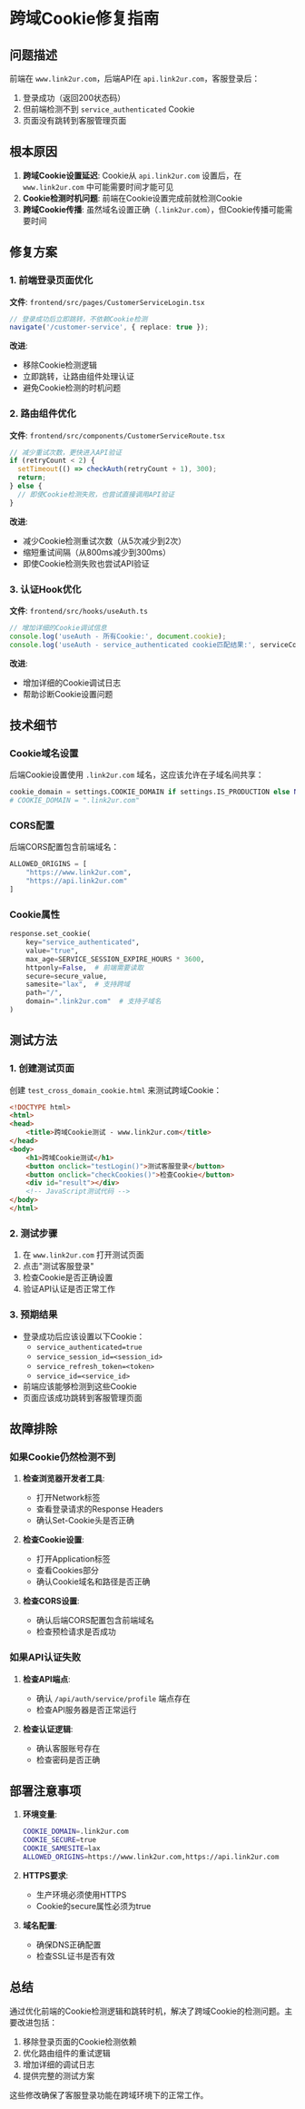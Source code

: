 # 跨域Cookie修复指南

## 问题描述

前端在 `www.link2ur.com`，后端API在 `api.link2ur.com`，客服登录后：
1. 登录成功（返回200状态码）
2. 但前端检测不到 `service_authenticated` Cookie
3. 页面没有跳转到客服管理页面

## 根本原因

1. **跨域Cookie设置延迟**: Cookie从 `api.link2ur.com` 设置后，在 `www.link2ur.com` 中可能需要时间才能可见
2. **Cookie检测时机问题**: 前端在Cookie设置完成前就检测Cookie
3. **跨域Cookie传播**: 虽然域名设置正确（`.link2ur.com`），但Cookie传播可能需要时间

## 修复方案

### 1. 前端登录页面优化

**文件**: `frontend/src/pages/CustomerServiceLogin.tsx`

```typescript
// 登录成功后立即跳转，不依赖Cookie检测
navigate('/customer-service', { replace: true });
```

**改进**:
- 移除Cookie检测逻辑
- 立即跳转，让路由组件处理认证
- 避免Cookie检测的时机问题

### 2. 路由组件优化

**文件**: `frontend/src/components/CustomerServiceRoute.tsx`

```typescript
// 减少重试次数，更快进入API验证
if (retryCount < 2) {
  setTimeout(() => checkAuth(retryCount + 1), 300);
  return;
} else {
  // 即使Cookie检测失败，也尝试直接调用API验证
}
```

**改进**:
- 减少Cookie检测重试次数（从5次减少到2次）
- 缩短重试间隔（从800ms减少到300ms）
- 即使Cookie检测失败也尝试API验证

### 3. 认证Hook优化

**文件**: `frontend/src/hooks/useAuth.ts`

```typescript
// 增加详细的Cookie调试信息
console.log('useAuth - 所有Cookie:', document.cookie);
console.log('useAuth - service_authenticated cookie匹配结果:', serviceCookieMatch);
```

**改进**:
- 增加详细的Cookie调试日志
- 帮助诊断Cookie设置问题

## 技术细节

### Cookie域名设置

后端Cookie设置使用 `.link2ur.com` 域名，这应该允许在子域名间共享：

```python
cookie_domain = settings.COOKIE_DOMAIN if settings.IS_PRODUCTION else None
# COOKIE_DOMAIN = ".link2ur.com"
```

### CORS配置

后端CORS配置包含前端域名：

```python
ALLOWED_ORIGINS = [
    "https://www.link2ur.com",
    "https://api.link2ur.com"
]
```

### Cookie属性

```python
response.set_cookie(
    key="service_authenticated",
    value="true",
    max_age=SERVICE_SESSION_EXPIRE_HOURS * 3600,
    httponly=False,  # 前端需要读取
    secure=secure_value,
    samesite="lax",  # 支持跨域
    path="/",
    domain=".link2ur.com"  # 支持子域名
)
```

## 测试方法

### 1. 创建测试页面

创建 `test_cross_domain_cookie.html` 来测试跨域Cookie：

```html
<!DOCTYPE html>
<html>
<head>
    <title>跨域Cookie测试 - www.link2ur.com</title>
</head>
<body>
    <h1>跨域Cookie测试</h1>
    <button onclick="testLogin()">测试客服登录</button>
    <button onclick="checkCookies()">检查Cookie</button>
    <div id="result"></div>
    <!-- JavaScript测试代码 -->
</body>
</html>
```

### 2. 测试步骤

1. 在 `www.link2ur.com` 打开测试页面
2. 点击"测试客服登录"
3. 检查Cookie是否正确设置
4. 验证API认证是否正常工作

### 3. 预期结果

- 登录成功后应该设置以下Cookie：
  - `service_authenticated=true`
  - `service_session_id=<session_id>`
  - `service_refresh_token=<token>`
  - `service_id=<service_id>`
- 前端应该能够检测到这些Cookie
- 页面应该成功跳转到客服管理页面

## 故障排除

### 如果Cookie仍然检测不到

1. **检查浏览器开发者工具**:
   - 打开Network标签
   - 查看登录请求的Response Headers
   - 确认Set-Cookie头是否正确

2. **检查Cookie设置**:
   - 打开Application标签
   - 查看Cookies部分
   - 确认Cookie域名和路径是否正确

3. **检查CORS设置**:
   - 确认后端CORS配置包含前端域名
   - 检查预检请求是否成功

### 如果API认证失败

1. **检查API端点**:
   - 确认 `/api/auth/service/profile` 端点存在
   - 检查API服务器是否正常运行

2. **检查认证逻辑**:
   - 确认客服账号存在
   - 检查密码是否正确

## 部署注意事项

1. **环境变量**:
   ```bash
   COOKIE_DOMAIN=.link2ur.com
   COOKIE_SECURE=true
   COOKIE_SAMESITE=lax
   ALLOWED_ORIGINS=https://www.link2ur.com,https://api.link2ur.com
   ```

2. **HTTPS要求**:
   - 生产环境必须使用HTTPS
   - Cookie的secure属性必须为true

3. **域名配置**:
   - 确保DNS正确配置
   - 检查SSL证书是否有效

## 总结

通过优化前端的Cookie检测逻辑和跳转时机，解决了跨域Cookie的检测问题。主要改进包括：

1. 移除登录页面的Cookie检测依赖
2. 优化路由组件的重试逻辑
3. 增加详细的调试日志
4. 提供完整的测试方案

这些修改确保了客服登录功能在跨域环境下的正常工作。

